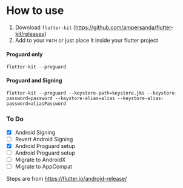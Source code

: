 # How to use
1. Download `flutter-kit` (https://github.com/ampersanda/flutter-kit/releases)
2. Add to your `PATH` or just place it inside your flutter project


#### Proguard only
```
flutter-kit --proguard
```

#### Proguard and Signing
```
flutter-kit --proguard --keystore-path=keystore.jks --keystore-password=password --keystore-alias=alias --keystore-alias-password=aliasPassword
```
### To Do

- [x] Android Signing
- [ ] Revert Android Signing
- [x] Android Proguard setup
- [ ] Android Proguard setup
- [ ] Migrate to AndroidX
- [ ] Migrate to AppCompat

Steps are from https://flutter.io/android-release/
